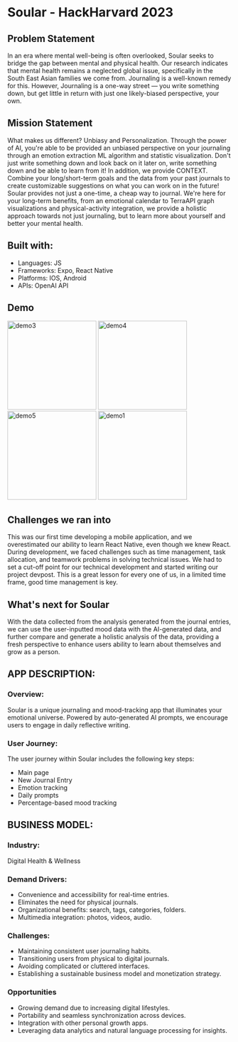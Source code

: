 # Soular - HackHarvard 2023 

## Problem Statement
In an era where mental well-being is often overlooked, Soular seeks to bridge the gap between mental and physical health. Our research indicates that mental health remains a neglected global issue, specifically in the South East Asian families we come from. Journaling is a well-known remedy for this. However, Journaling is a one-way street — you write something down, but get little in return with just one likely-biased perspective, your own.

## Mission Statement
What makes us different? Unbiasy and Personalization. Through the power of AI, you're able to be provided an unbiased perspective on your journaling through an emotion extraction ML algorithm and statistic visualization. Don't just write something down and look back on it later on, write something down and be able to learn from it! In addition, we provide CONTEXT. Combine your long/short-term goals and the data from your past journals to create customizable suggestions on what you can work on in the future! Soular provides not just a one-time, a cheap way to journal. We're here for your long-term benefits, from an emotional calendar to TerraAPI graph visualizations and physical-activity integration, we provide a holistic approach towards not just journaling, but to learn more about yourself and better your mental health.

## Built with:
- Languages: JS
- Frameworks: Expo, React Native
- Platforms: IOS, Android
- APIs: OpenAI API

## Demo
<img width="200" alt="demo3" src="https://github.com/nguyenv119/hackharvard2023/assets/111405053/752ccd81-d3ae-4ad9-91eb-92bef6026a61">
<img width="200" alt="demo4" src="https://github.com/nguyenv119/hackharvard2023/assets/111405053/971f5554-0987-4aa9-8a1c-97949b160ac7">
<img width="200" alt="demo5" src="https://github.com/nguyenv119/hackharvard2023/assets/111405053/64abec1b-a4d0-459d-964d-58f5507ffb73">
<img width="200" alt="demo1" src="https://github.com/nguyenv119/hackharvard2023/assets/111405053/60c952cf-6cc3-4e64-8f77-8acbd01fafc9">

## Challenges we ran into
This was our first time developing a mobile application, and we overestimated our ability to learn React Native, even though we knew React.
During development, we faced challenges such as time management, task allocation, and teamwork problems in solving technical issues. We had to set a cut-off point for our technical development and started writing our project devpost. This is a great lesson for every one of us, in a limited time frame, good time management is key.

## What's next for Soular
With the data collected from the analysis generated from the journal entries, we can use the user-inputted mood data with the AI-generated data, and further compare and generate a holistic analysis of the data, providing a fresh perspective to enhance users ability to learn about themselves and grow as a person.

## APP DESCRIPTION:

### Overview:
Soular is a unique journaling and mood-tracking app that illuminates your emotional universe. Powered by auto-generated AI prompts, we encourage users to engage in daily reflective writing.

### User Journey:
The user journey within Soular includes the following key steps:
- Main page
- New Journal Entry
- Emotion tracking
- Daily prompts
- Percentage-based mood tracking

## BUSINESS MODEL:

### Industry:
Digital Health & Wellness

### Demand Drivers:
- Convenience and accessibility for real-time entries.
- Eliminates the need for physical journals.
- Organizational benefits: search, tags, categories, folders.
- Multimedia integration: photos, videos, audio.

### Challenges:
- Maintaining consistent user journaling habits.
- Transitioning users from physical to digital journals.
- Avoiding complicated or cluttered interfaces.
- Establishing a sustainable business model and monetization strategy.

### Opportunities

- Growing demand due to increasing digital lifestyles.
- Portability and seamless synchronization across devices.
- Integration with other personal growth apps.
- Leveraging data analytics and natural language processing for insights.




